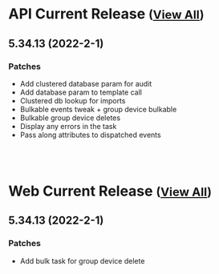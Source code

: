 
# API Current Release <small>([View All](/API.md))</small>
## 5.34.13 (2022-2-1)
### Patches 

- Add clustered database param for audit
- Add database param to template call
- Clustered db lookup for imports
- Bulkable events tweak + group device bulkable
- Bulkable group device deletes
- Display any errors in the task
- Pass along attributes to dispatched events

<br><br>
# Web Current Release <small>([View All](/Web.md))</small>
## 5.34.13 (2022-2-1)
### Patches 

- Add bulk task for group device delete

  